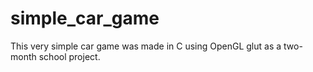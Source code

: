 # simple_car_game

This very simple car game was made in C using OpenGL glut as a two-month school project.
